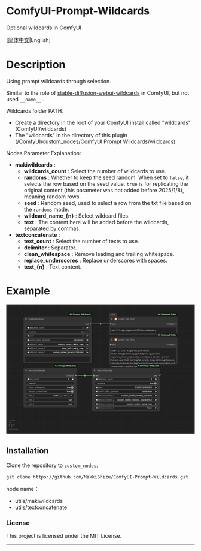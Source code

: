 # ComfyUI-Prompt-Wildcards

Optional wildcards in ComfyUI

[[简体中文](README-zh.md)|English]

# Description

Using prompt wildcards through selection.

Similar to the role of [stable-diffusion-webui-wildcards](https://github.com/AUTOMATIC1111/stable-diffusion-webui-wildcards) in ComfyUI, but not used `__name__` .

Wildcards folder PATH:

* Create a directory in the root of your ComfyUI install called "wildcards" (ComfyUI/wildcards)
* The "wildcards"  in the directory of this plugin (/ComfyUI/custom_nodes/ComfyUI Prompt Wildcards/wildcards)

Nodes Parameter Explanation:

* **makiwildcards** :
  * **wildcards_count** : Select the number of wildcards to use.
  * **randoms** : Whether to keep the seed random. When set to `false`, it selects the row based on the seed value. `true` is for replicating the original content (this parameter was not added before 2025/1/8), meaning random rows.
  * **seed** : Random seed, used to select a row from the txt file based on the `randoms` mode.
  * **wildcard_name_{n}** : Select wildcard files.
  * **text** : The content here will be added before the wildcards, separated by commas.
* **textconcatenate** :
  * **text_count** : Select the number of texts to use.
  * **delimiter** : Separator.
  * **clean_whitespace** : Remove leading and trailing whitespace.
  * **replace_underscores** : Replace underscores with spaces.
  * **text_{n}** : Text content.

# Example

![image](./example/ComfyUI-Prompt-Wildcards.png)

## Installation

Clone the repository to `custom_nodes`:

```
git clone https://github.com/MakkiShizu/ComfyUI-Prompt-Wildcards.git
```

node name：

- utils/makiwildcards
- utils/textconcatenate

### License

This project is licensed under the MIT License.

<hr>
